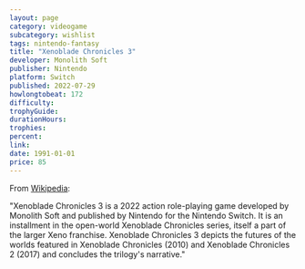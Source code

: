 ```yaml
---
layout: page
category: videogame
subcategory: wishlist
tags: nintendo-fantasy
title: "Xenoblade Chronicles 3"
developer: Monolith Soft
publisher: Nintendo
platform: Switch
published: 2022-07-29
howlongtobeat: 172
difficulty:
trophyGuide:
durationHours:
trophies:
percent:
link:
date: 1991-01-01
price: 85
---
```


From [Wikipedia](https://en.wikipedia.org/wiki/Xenoblade_Chronicles_3):

"Xenoblade Chronicles 3 is a 2022 action role-playing game developed by Monolith Soft and published by Nintendo for the Nintendo Switch. It is an installment in the open-world Xenoblade Chronicles series, itself a part of the larger Xeno franchise. Xenoblade Chronicles 3 depicts the futures of the worlds featured in Xenoblade Chronicles (2010) and Xenoblade Chronicles 2 (2017) and concludes the trilogy's narrative."
